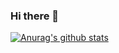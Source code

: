 ### Hi there 👋
[![Anurag's github stats](https://github-readme-stats.vercel.app/api?username=MorleyJune&show_icons=true&theme=tokyonight)](https://github.com/MorleyJune/github-readme-stats)
<!--
**MorleyJune/MorleyJune** is a ✨ _special_ ✨ repository because its `README.md` (this file) appears on your GitHub profile.

Here are some ideas to get you started:

- 🔭 I’m currently working on ...
- 🌱 I’m currently learning ...
- 👯 I’m looking to collaborate on ...
- 🤔 I’m looking for help with ...
- 💬 Ask me about ...
- 📫 How to reach me: ...
- 😄 Pronouns: ...
- ⚡ Fun fact: ...
-->
